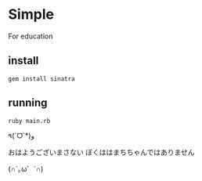 # Simple

For education

## install

    gem install sinatra

## running

    ruby main.rb


٩(ˊᗜˋ*)و

おはようございまさない
ぼくははまちちゃんではありません

(∩´｡ω゜`∩)

